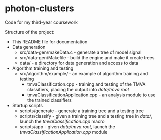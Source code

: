 # photon-clusters
Code for my third-year coursework

Structure of the project:
* This README file for documentation
* Data generation
	* src/data-gen/makeData.c - generate a tree of model signal
	* src/data-gen/Makefile - build the engine and make it create trees
	* data/ - a directory for data generation and access to data
* Algorithm training and testing
	* src/algorithm/example/ - an example of algorithm training and testing
		* tmvaClassification.cpp - training and testing of the TMVA classifiers, placing the output into *data/tmva.root*
		* tmvaClassificationApplication.cpp - an analysis module to use the trained classifiers
* Startup scripts
	* scripts/generate - generate a training tree and a testing tree
	* scripts/classify - given a training tree and a testing tree in *data/*, launch the *tmvaClassification.cpp* macro
	* scripts/app - given *data/tmva.root*, launch the *tmvaClassificationApplication.cpp* module
